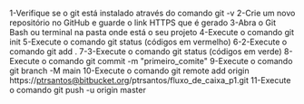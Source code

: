 1-Verifique se o git está instalado através do comando git -v
2-Crie um novo repositório no GitHub e guarde o link HTTPS que é gerado 
3-Abra o Git Bash ou terminal na pasta onde está o seu projeto
4-Execute o comando git init
5-Execute o comando git status (códigos em vermelho)
6-2-Execute o comando git add .
7-3-Execute o comando git status (códigos em verde)
8-Execute o comando git commit -m "primeiro_comite"
9-Execute o comando git branch -M main 
10-Execute o comando git remote add origin https://ptrsantos@bitbucket.org/ptrsantos/fluxo_de_caixa_p1.git
11-Execute o comando git push -u origin master